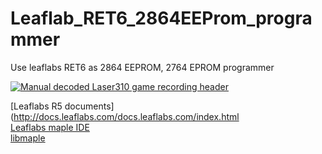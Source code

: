 # Leaflab_RET6_2864EEProm_programmer
Use leaflabs RET6 as 2864 EEPROM, 2764 EPROM programmer

[![Manual decoded Laser310 game recording header](https://raw.githubusercontent.com/yuanb/Leaflabs_RET6_2864EEProm_programmer/master/images/IMG_2249.jpg)](https://raw.githubusercontent.com/yuanb/Leaflabs_RET6_2864EEProm_programmer/master/images/IMG_2249.jpg)<br />

[Leaflabs R5 documents](http://docs.leaflabs.com/docs.leaflabs.com/index.html<br />
[Leaflabs maple IDE](https://github.com/leaflabs/maple)<br />
[libmaple](https://github.com/leaflabs/libmaple)<br />
